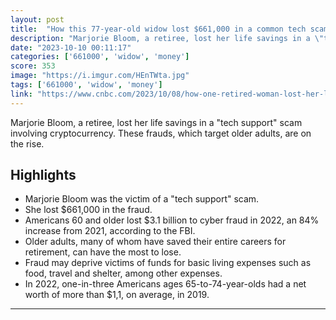 ```yaml
---
layout: post
title:  "How this 77-year-old widow lost $661,000 in a common tech scam: 'I realized I had been defrauded of everything'"
description: "Marjorie Bloom, a retiree, lost her life savings in a \"tech support\" scam involving cryptocurrency. These frauds, which target older adults, are on the rise."
date: "2023-10-10 00:11:17"
categories: ['661000', 'widow', 'money']
score: 353
image: "https://i.imgur.com/HEnTWta.jpg"
tags: ['661000', 'widow', 'money']
link: "https://www.cnbc.com/2023/10/08/how-one-retired-woman-lost-her-life-savings-in-a-common-elder-fraud-scheme.html"
---
```


Marjorie Bloom, a retiree, lost her life savings in a \"tech support\" scam involving cryptocurrency. These frauds, which target older adults, are on the rise.

## Highlights

- Marjorie Bloom was the victim of a "tech support" scam.
- She lost $661,000 in the fraud.
- Americans 60 and older lost $3.1 billion to cyber fraud in 2022, an 84% increase from 2021, according to the FBI.
- Older adults, many of whom have saved their entire careers for retirement, can have the most to lose.
- Fraud may deprive victims of funds for basic living expenses such as food, travel and shelter, among other expenses.
- In 2022, one-in-three Americans ages 65-to-74-year-olds had a net worth of more than $1,1, on average, in 2019.

---
